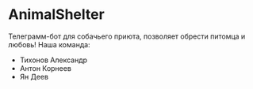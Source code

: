 # AnimalShelter
Телеграмм-бот для собачьего приюта, позволяет обрести питомца и любовь!
Наша команда:
- Тихонов Александр
- Антон Корнеев
- Ян Деев
